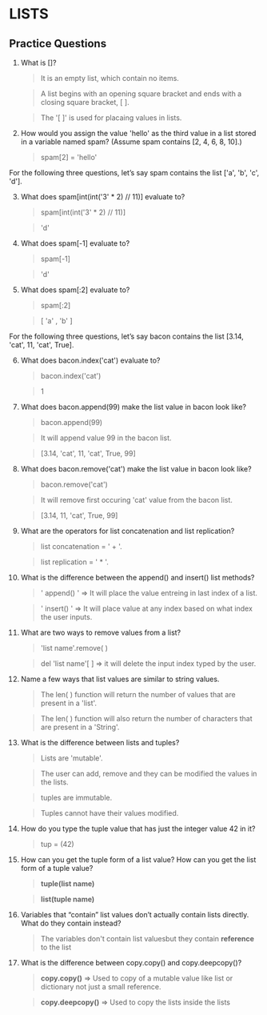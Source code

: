 # LISTS

## Practice Questions

1. What is []?

    > It is an empty list, which contain no items.

    > A list begins with an opening square bracket and ends with a closing square bracket, [ ].
    
    >The '[ ]' is used for placaing values in lists.


2. How would you assign the value 'hello' as the third value in a list stored in a variable named spam? (Assume spam contains [2, 4, 6, 8, 10].) 

    > spam[2] = 'hello'

 For the following three questions, let’s say spam contains the list ['a', 'b', 'c', 'd']. 

3. What does spam[int(int('3' * 2) // 11)] evaluate to?

    > spam[int(int('3' * 2) // 11)] 
    
    > 'd'

4. What does spam[-1] evaluate to?

    > spam[-1] 
    
    > 'd'

5. What does spam[:2] evaluate to?
    
    > spam[:2]

    > [ 'a' , 'b' ]

For the following three questions, let’s say bacon contains the list [3.14, 'cat', 11, 'cat', True].

6. What does bacon.index('cat') evaluate to?

    >  bacon.index('cat')

    > 1

7. What does bacon.append(99) make the list value in bacon look like?

    > bacon.append(99)  

    > It will append value 99 in the bacon list.

    > [3.14, 'cat', 11, 'cat', True, 99]

8. What does bacon.remove('cat') make the list value in bacon look like?

    >  bacon.remove('cat') 

    > It will remove first occuring 'cat' value from the bacon list.

    > [3.14, 11, 'cat', True, 99]

9. What are the operators for list concatenation and list replication?

    >  list concatenation = ' + '.

    > list replication = ' * '.

10. What is the difference between the append() and insert() list methods?

    > ' append() ' => It will place the value entreing in last index of a list.

    > ' insert() ' => It will place value at any index based on what index the user inputs.

11. What are two ways to remove values from a list?

    > 'list name'.remove( )

    > del 'list name'[ ] => it will delete the input index typed by the user. 

12. Name a few ways that list values are similar to string values.

    > The len( ) function will return the number of values that are present  in a 'list'.

    > The len( ) function will also return the number of characters that are present in a 'String'.

13. What is the difference between lists and tuples?

    > Lists are 'mutable'.

    > The user can add, remove and they can be modified the values in the lists.
    
    >tuples are immutable.

    >Tuples cannot have their values modified.

14. How do you type the tuple value that has just the integer value 42 in it?

    > tup = (42)

15. How can you get the tuple form of a list value? How can you get the list form of a tuple value?
    > **tuple(list name)**

    > **list(tuple name)**

16. Variables that “contain” list values don’t actually contain lists directly. What do they contain instead?

    >The variables don't contain list valuesbut they contain **reference** to the list

17. What is the difference between copy.copy() and copy.deepcopy()?

    > **copy.copy()** => Used to copy of a mutable value like list or dictionary not just a small reference. 

    > **copy.deepcopy()** => Used to copy the lists inside the lists


